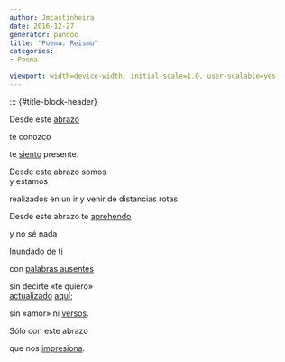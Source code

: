 ```yaml
---
author: Jmcastinheira
date: 2016-12-27
generator: pandoc
title: "Poema: Reismo"
categories:
- Poema

viewport: width=device-width, initial-scale=1.0, user-scalable=yes
---
```


::: {#title-block-header}

Desde este
[abrazo](http://www.elmundodetotio.cl/docs/assets/images/2007/01/abrazo.JPG)

te conozco

<div>

te
[siento](http://video.google.es/videoplay?docid=2555068164647622285&q=sentir&total=4939&start=0&num=10&so=0&type=search&plindex=0)
presente.



Desde este abrazo somos\
y estamos

<div>

realizados en un ir y venir de distancias rotas.



Desde este abrazo te
[aprehendo](http://zubiri.org/general/spanishinformalintro.htm)

<div>

y no sé nada



<div>

[Inundado](http://video.google.es/videoplay?docid=-1314035467568183091&q=inundaci%C3%B3nes&total=435&start=0&num=10&so=0&type=search&plindex=4)
de ti



<div>

con [palabras
ausentes](http://humano.ya.com/perdidoenlared/imagenes3/soledad.gif)



sin decirte «te quiero»\
[actualizado](http://www.zubiri.net/realismo.html)
[aquí](http://www.mayoreodeventanas.com/imagenes/80-espejo.jpg);

<div>

sin «amor» ni
[versos](http://lorealenelespejo.blogspot.com/search/label/Poema).



Sólo con este abrazo

<div>

que nos
[impresiona](http://video.google.es/videoplay?docid=929186702829351357&q=susto&total=9670&start=0&num=10&so=0&type=search&plindex=1).



